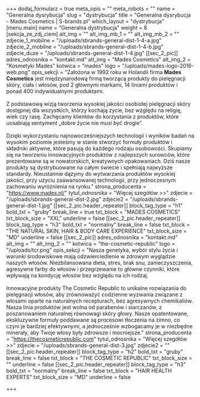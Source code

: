 +++
dodaj_formularz = true
meta_opis = ""
meta_robots = ""
name = "Generalna dysrybucja"
slug = "dystrybucja"
title = "Generalna dysrybucja - Mades Cosmetics | S-brands.pl"
which_layout = "dystrybucja"
[menu.main]
name = "Generalna dystrybucja"
weight = 8
[sekcja_ze_zdj_ciem]
alt_img = ""
alt_img_mb_1 = ""
alt_img_mb_2 = ""
zdjecie_1_mobilne = "/uploads/sbrands-general-dist-1-4-a.jpg"
zdjecie_2_mobilne = "/uploads/sbrands-general-dist-1-4-b.jpg"
zdjecie_duze = "/uploads/sbrands-general-dist-1-4.jpg"
[[sec_2_pic]]
adres_odnosnika = "kontakt.md"
alt_img = "Mades Cosmetics"
alt_img_2 = "Kosmetyki Mades"
kotwica = "mades"
logo = "/uploads/mades-logo-2016-web.png"
opis_sekcji = "Założona w 1992 roku w Holandii firma <strong>Mades Cosmetics</strong> jest międzynarodową firmą tworzącą produkty do pielęgnacji skóry, ciała i włosów, pod 2 głównymi markami, 14 liniami produktów i ponad 400 indywidualnymi produktami. <br><br>Z podstawową wizją tworzenia wysokiej jakości osobistej pielęgnacji skóry dostępnej dla wszystkich, którzy kochają życie, bez względu na religię, wiek czy rasę. Zachęcamy klientów do korzystania z produktów, które uosabiają sentyment „dobre życie nie musi być drogie”. <br><br>Dzięki wykorzystaniu najnowocześniejszych technologii i wyników badań na wysokim poziomie jesteśmy w stanie stworzyć formuły produktów i składniki aktywne, które pasują do każdego rodzaju osobowości. Skupiamy się na tworzeniu innowacyjnych produktów z najlepszych surowców, które prezentowane są w nowatorskich, kreatywnych opakowaniach. Dziś nasze produkty są dystrybuowane na całym świecie i spełniają najwyższe standardy. Nieustannie dążymy do wytwarzania produktów wysokiej jakości, przy użyciu zaawansowanej technologii, przy jednoczesnym zachowaniu wyróżnienia na rynku."
strona_producenta = "https://www.mades.nl/"
tytul_odnosnika = "Więcej szegółów >>"
zdjecie = "/uploads/sbrands-general-dist-2.jpg"
zdjecie2 = "/uploads/sbrands-general-dist-1.jpg"
[[sec_2_pic.header_repeater]]
block_tag_type = "h1"
bold_txt = "gruby"
break_line = true
txt_block = "MADES COSMETICS"
txt_block_size = "XXL"
underline = false
[[sec_2_pic.header_repeater]]
block_tag_type = "h3"
bold_txt = "normalny"
break_line = false
txt_block = "THE NATURAL SKIN, HAIR & BODY CARE EXPERIENCE"
txt_block_size = "MD"
underline = false
[[sec_2_pic]]
adres_odnosnika = "kontakt.md"
alt_img = ""
alt_img_2 = ""
kotwica = "the-cosmetic-republic"
logo = "/uploads/tcr.png"
opis_sekcji = "Nasza genetyka, wybór stylu życia i warunki środowiskowe mają odzwierciedlenie w zdrowym wyglądzie naszych włosów. Niezbilansowana dieta, stres, brak snu, zanieczyszczenia, agresywne farby do włosów i przegrzewanie to główne czynniki, które wpływają na kondycję włosów bez względu na ich rodzaj.<br><br>Innowacyjne produkty The Cosmetic Republic to unikalne rozwiązania do pielęgnacji włosów, aby zrównoważyć codzienne wyzwania związane z włosami oparte na naturalnych recepturach, bez agresywnych chemikaliów. Nasza linia produktów jest wolna od parabenów i siarczanów, z poszanowaniem naturalnej równowagi skóry głowy. Nasze opatentowane, ekskluzywne formuły poddawane są procesowi tłoczenia na zimno, co czyni je bardziej efektywnymi, a jednocześnie wzbogacamy je w niezbędne minerały, aby Twoje włosy były zdrowsze i mocniejsze."
strona_producenta = "https://thecosmeticrepublic.com"
tytul_odnosnika = "Więcej szegółów >>"
zdjecie = "/uploads/sbrands-general-dist-3.jpg"
zdjecie2 = ""
[[sec_2_pic.header_repeater]]
block_tag_type = "h2"
bold_txt = "gruby"
break_line = false
txt_block = "THE COSMETIC REPUBLIC"
txt_block_size = ""
underline = false
[[sec_2_pic.header_repeater]]
block_tag_type = "h3"
bold_txt = "normalny"
break_line = false
txt_block = "HAIR HEALTH EXPERTS"
txt_block_size = "MD"
underline = false

+++
